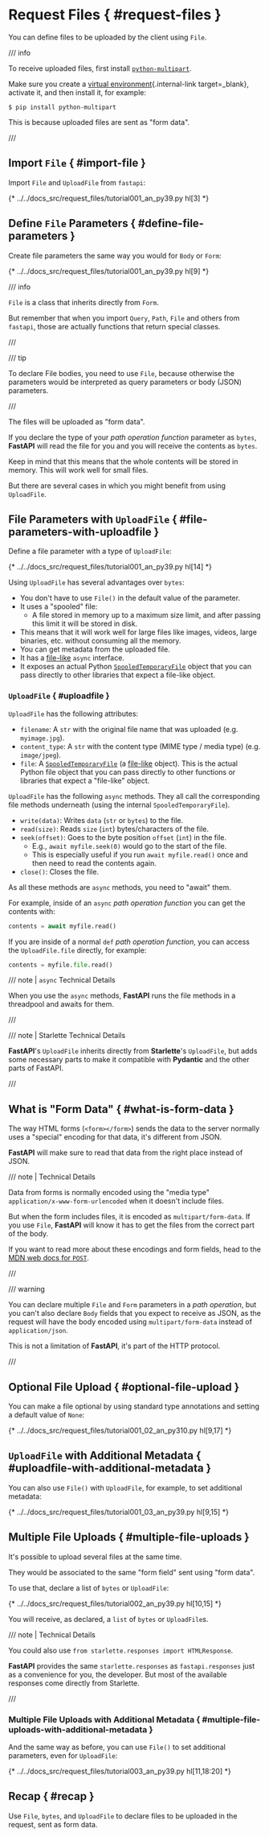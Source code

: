 # Request Files { #request-files }

You can define files to be uploaded by the client using `File`.

/// info

To receive uploaded files, first install <a href="https://github.com/Kludex/python-multipart" class="external-link" target="_blank">`python-multipart`</a>.

Make sure you create a [virtual environment](../virtual-environments.md){.internal-link target=_blank}, activate it, and then install it, for example:

```console
$ pip install python-multipart
```

This is because uploaded files are sent as "form data".

///

## Import `File` { #import-file }

Import `File` and `UploadFile` from `fastapi`:

{* ../../docs_src/request_files/tutorial001_an_py39.py hl[3] *}

## Define `File` Parameters { #define-file-parameters }

Create file parameters the same way you would for `Body` or `Form`:

{* ../../docs_src/request_files/tutorial001_an_py39.py hl[9] *}

/// info

`File` is a class that inherits directly from `Form`.

But remember that when you import `Query`, `Path`, `File` and others from `fastapi`, those are actually functions that return special classes.

///

/// tip

To declare File bodies, you need to use `File`, because otherwise the parameters would be interpreted as query parameters or body (JSON) parameters.

///

The files will be uploaded as "form data".

If you declare the type of your *path operation function* parameter as `bytes`, **FastAPI** will read the file for you and you will receive the contents as `bytes`.

Keep in mind that this means that the whole contents will be stored in memory. This will work well for small files.

But there are several cases in which you might benefit from using `UploadFile`.

## File Parameters with `UploadFile` { #file-parameters-with-uploadfile }

Define a file parameter with a type of `UploadFile`:

{* ../../docs_src/request_files/tutorial001_an_py39.py hl[14] *}

Using `UploadFile` has several advantages over `bytes`:

* You don't have to use `File()` in the default value of the parameter.
* It uses a "spooled" file:
    * A file stored in memory up to a maximum size limit, and after passing this limit it will be stored in disk.
* This means that it will work well for large files like images, videos, large binaries, etc. without consuming all the memory.
* You can get metadata from the uploaded file.
* It has a <a href="https://docs.python.org/3/glossary.html#term-file-like-object" class="external-link" target="_blank">file-like</a> `async` interface.
* It exposes an actual Python <a href="https://docs.python.org/3/library/tempfile.html#tempfile.SpooledTemporaryFile" class="external-link" target="_blank">`SpooledTemporaryFile`</a> object that you can pass directly to other libraries that expect a file-like object.

### `UploadFile` { #uploadfile }

`UploadFile` has the following attributes:

* `filename`: A `str` with the original file name that was uploaded (e.g. `myimage.jpg`).
* `content_type`: A `str` with the content type (MIME type / media type) (e.g. `image/jpeg`).
* `file`: A <a href="https://docs.python.org/3/library/tempfile.html#tempfile.SpooledTemporaryFile" class="external-link" target="_blank">`SpooledTemporaryFile`</a> (a <a href="https://docs.python.org/3/glossary.html#term-file-like-object" class="external-link" target="_blank">file-like</a> object). This is the actual Python file object that you can pass directly to other functions or libraries that expect a "file-like" object.

`UploadFile` has the following `async` methods. They all call the corresponding file methods underneath (using the internal `SpooledTemporaryFile`).

* `write(data)`: Writes `data` (`str` or `bytes`) to the file.
* `read(size)`: Reads `size` (`int`) bytes/characters of the file.
* `seek(offset)`: Goes to the byte position `offset` (`int`) in the file.
    * E.g., `await myfile.seek(0)` would go to the start of the file.
    * This is especially useful if you run `await myfile.read()` once and then need to read the contents again.
* `close()`: Closes the file.

As all these methods are `async` methods, you need to "await" them.

For example, inside of an `async` *path operation function* you can get the contents with:

```Python
contents = await myfile.read()
```

If you are inside of a normal `def` *path operation function*, you can access the `UploadFile.file` directly, for example:

```Python
contents = myfile.file.read()
```

/// note | `async` Technical Details

When you use the `async` methods, **FastAPI** runs the file methods in a threadpool and awaits for them.

///

/// note | Starlette Technical Details

**FastAPI**'s `UploadFile` inherits directly from **Starlette**'s `UploadFile`, but adds some necessary parts to make it compatible with **Pydantic** and the other parts of FastAPI.

///

## What is "Form Data" { #what-is-form-data }

The way HTML forms (`<form></form>`) sends the data to the server normally uses a "special" encoding for that data, it's different from JSON.

**FastAPI** will make sure to read that data from the right place instead of JSON.

/// note | Technical Details

Data from forms is normally encoded using the "media type" `application/x-www-form-urlencoded` when it doesn't include files.

But when the form includes files, it is encoded as `multipart/form-data`. If you use `File`, **FastAPI** will know it has to get the files from the correct part of the body.

If you want to read more about these encodings and form fields, head to the <a href="https://developer.mozilla.org/en-US/docs/Web/HTTP/Methods/POST" class="external-link" target="_blank"><abbr title="Mozilla Developer Network">MDN</abbr> web docs for <code>POST</code></a>.

///

/// warning

You can declare multiple `File` and `Form` parameters in a *path operation*, but you can't also declare `Body` fields that you expect to receive as JSON, as the request will have the body encoded using `multipart/form-data` instead of `application/json`.

This is not a limitation of **FastAPI**, it's part of the HTTP protocol.

///

## Optional File Upload { #optional-file-upload }

You can make a file optional by using standard type annotations and setting a default value of `None`:

{* ../../docs_src/request_files/tutorial001_02_an_py310.py hl[9,17] *}

## `UploadFile` with Additional Metadata { #uploadfile-with-additional-metadata }

You can also use `File()` with `UploadFile`, for example, to set additional metadata:

{* ../../docs_src/request_files/tutorial001_03_an_py39.py hl[9,15] *}

## Multiple File Uploads { #multiple-file-uploads }

It's possible to upload several files at the same time.

They would be associated to the same "form field" sent using "form data".

To use that, declare a list of `bytes` or `UploadFile`:

{* ../../docs_src/request_files/tutorial002_an_py39.py hl[10,15] *}

You will receive, as declared, a `list` of `bytes` or `UploadFile`s.

/// note | Technical Details

You could also use `from starlette.responses import HTMLResponse`.

**FastAPI** provides the same `starlette.responses` as `fastapi.responses` just as a convenience for you, the developer. But most of the available responses come directly from Starlette.

///

### Multiple File Uploads with Additional Metadata { #multiple-file-uploads-with-additional-metadata }

And the same way as before, you can use `File()` to set additional parameters, even for `UploadFile`:

{* ../../docs_src/request_files/tutorial003_an_py39.py hl[11,18:20] *}

## Recap { #recap }

Use `File`, `bytes`, and `UploadFile` to declare files to be uploaded in the request, sent as form data.

